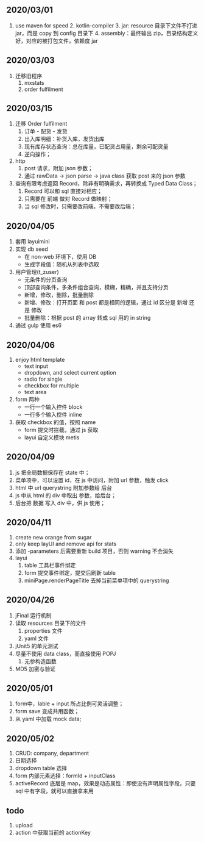 ## 2020/03/01
1. use maven for speed 
    2. kotlin-compiler 
    3. jar: resource 目录下文件不打进 jar，而是 copy 到 config 目录下 
    4. assembly：最终输出 zip，目录结构定义好，对应的被打包文件，依赖度 jar
    
## 2020/03/03
1. 迁移旧程序
    1. mxstats
    2. order fulfilment
    
## 2020/03/15
1. 迁移 Order fulfilment
    1. 订单 - 配货 - 发货
    2. 出入库明细：补货入库，发货出库
    3. 现有库存状态查询：总在库量，已配货占用量，剩余可配货量
    4. 逆向操作；
2. http
    1. post 请求，附加 json 参数；
    2. 通过 rawData -> json parse -> java class 获取 post 来的 json 参数
3. 查询有限考虑返回 Record，除非有明确需求，再转换成 Typed Data Class；
    1. Record 可以和 sql 直接对相应；
    2. 只需要在 前端 做对 Record 做映射；
    3. 当 sql 修改时，只需要改前端，不需要改后端；    

## 2020/04/05
1. 套用 layuimini
2. 实现 db seed
    + 在 non-web 环境下，使用 DB
    + 生成字段值：随机从列表中选取
3. 用户管理(t_zuser) 
    + 无条件的分页查询
    + 顶部查询条件，多条件组合查询，模糊，精确，并且支持分页
    + 新增，修改，删除，批量删除
    + 新增、修改：打开页面 和 post 都是相同的逻辑，通过 id 区分是 新增 还是 修改
    + 批量删除：根据 post 的 array 转成 sql 用的 in string    
4. 通过 gulp 使用 es6

## 2020/04/06
1. enjoy html template 
    + text input
    + dropdown, and select current option
    + radio for single 
    + checkbox for multiple
    + text area
2. form 两种
    + 一行一个输入控件 block
    + 一行多个输入控件 inline    
3. 获取 checkbox 的值，按照 name
    + form 提交时拦截，通过 js 获取
    + layui 自定义模块 metis    
     
## 2020/04/09
1. js 把全局数据保存在 state 中；
2. 菜单项中，可以设置 id，在 js 中访问，附加 url 参数，触发 click
3. html 中 url querystring 附加参数给 后台
4. js 中从 html 的 div 中取出 参数，给后台；
5. 后台把 数据 写入 div 中，供 js 使用；
    
    
## 2020/04/11
1. create new orange from sugar
2. only keep layUI and remove api for stats
3. 添加 -parameters 后需要重新 build 项目，否则 warning 不会消失
4. layui 
    1. table 工具栏事件绑定
    2. form 提交事件绑定，提交后刷新 table
    3. miniPage.renderPageTitle 去掉当前菜单项中的 querystring
    
## 2020/04/26
1. jFinal 运行机制
2. 读取 resources 目录下的文件
    1. properties 文件
    2. yaml 文件
3. jUnit5 的单元测试
4. 尽量不使用 data class，而直接使用 POPJ
    1. 无参构造函数
5. MD5 加密与验证        
    
##  2020/05/01
1. form中，lable + input 所占比例可灵活调整；
2. form save 变成共用函数；
3. 从 yaml 中加载 mock data; 
    
    
##  2020/05/02
1. CRUD: company, department
2. 日期选择
3. dropdown table 选择
4. form 内部元素选择：formId + inputClass  
5. activeRecord 底层是 map，效果是动态属性：即使没有声明属性字段，只要 sql 中有字段，就可以直接拿来用  
    
## todo 
1. upload
2. action 中获取当前的 actionKey     


